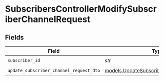 # SubscribersControllerModifySubscriberChannelRequest


## Fields

| Field                                                                                      | Type                                                                                       | Required                                                                                   | Description                                                                                |
| ------------------------------------------------------------------------------------------ | ------------------------------------------------------------------------------------------ | ------------------------------------------------------------------------------------------ | ------------------------------------------------------------------------------------------ |
| `subscriber_id`                                                                            | *str*                                                                                      | :heavy_check_mark:                                                                         | N/A                                                                                        |
| `update_subscriber_channel_request_dto`                                                    | [models.UpdateSubscriberChannelRequestDto](../models/updatesubscriberchannelrequestdto.md) | :heavy_check_mark:                                                                         | N/A                                                                                        |